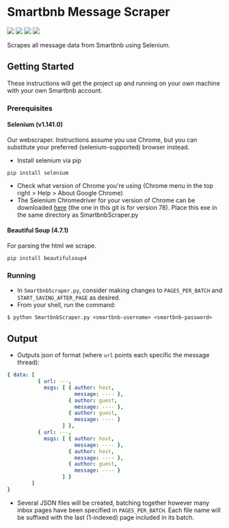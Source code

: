 # Smartbnb Message Scraper
<img src="https://img.shields.io/badge/python-3.7-blue" /> <img src="https://img.shields.io/badge/selenium-1.141.0-blue" /> <img src="https://img.shields.io/badge/maintained%3F-no-red" /> <img src="https://img.shields.io/github/issues/OliviaLynn/Smartbnb-Message-Scraper" /> 

 Scrapes all message data from Smartbnb using Selenium.

## Getting Started

These instructions will get the project up and running on your own machine with your own Smartbnb account.

### Prerequisites

#### Selenium (v1.141.0)
Our webscraper. Instructions assume you use Chrome, but you can substitute your preferred (selenium-supported) browser instead.
- Install selenium via pip
```shell
pip install selenium
```
- Check what version of Chrome you're using (Chrome menu in the top right > Help > About Google Chrome)
- The Selenium Chromedriver for your version of Chrome can be downloaded [here](https://chromedriver.chromium.org/downloads) (the one in this git is for version 78). Place this exe in the same directory as SmartbnbScraper.py

#### Beautiful Soup (4.7.1)
For parsing the html we scrape.
```shell
pip install beautifulsoup4
```

### Running
- In `SmartbnbScraper.py`, consider making changes to `PAGES_PER_BATCH` and `START_SAVING_AFTER_PAGE` as desired.
- From your shell, run the command:
```shell
$ python SmartbnbScraper.py <smartbnb-username> <smartbnb-password>
```

## Output
- Outputs json of format (where `url` points each specific the message thread):
```yaml
{ data: [
          { url: ---,
            msgs: [ { author: host,
                      message: ---- },
                    { author: guest,
                      message: ---- },
                    { author: guest,
                      message: ---- }
                  ] },
          { url: ---,
            msgs: [ { author: host,
                      message: ---- },
                    { author: host,
                      message: ---- },
                    { author: guest,
                      message: ---- }
                  ] }
        ]
}
```
- Several JSON files will be created, batching together however many inbox pages have been specified in `PAGES_PER_BATCH`. Each file name will be suffixed with the last (1-indexed) page included in its batch.
